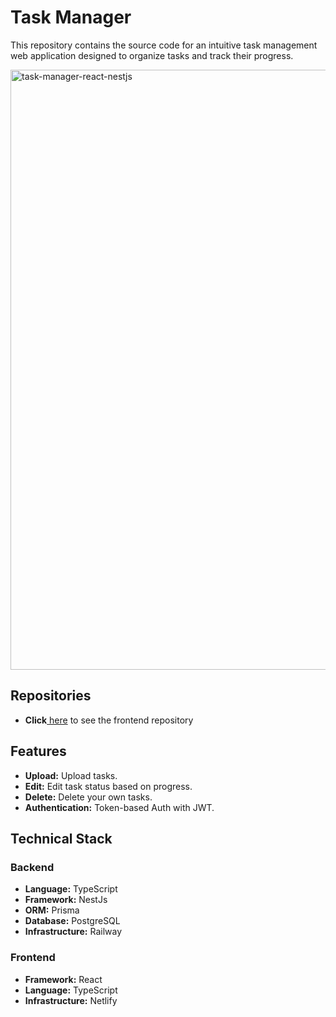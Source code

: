 <h1>Task Manager</h1>

<p>This repository contains the source code for an intuitive task management web application designed to organize tasks and track their progress.</p>

<img width="960" alt="task-manager-react-nestjs" src="https://github.com/user-attachments/assets/506e67e2-2971-490d-adad-ea27b73bcee3">

<h2>Repositories</h2>

<ul>
	<li><strong>Click</strong><a href="https://github.com/sam-abraha/task-management-react"> here</a> to see the frontend repository</li>
</ul>

<h2>Features</h2>


<ul>
	<li><strong>Upload:</strong> Upload tasks.</li>
	<li><strong>Edit:</strong> Edit task status based on progress.</li>
	<li><strong>Delete:</strong> Delete your own tasks.</li>
  <li><strong>Authentication:</strong> Token-based Auth with JWT.</li>
</ul>

<h2>Technical Stack</h2>

<h3>Backend</h3>

<ul>
	<li><strong>Language:</strong> TypeScript</li>
	<li><strong>Framework:</strong> NestJs</li>
	<li><strong>ORM:</strong> Prisma</li>
	<li><strong>Database:</strong> PostgreSQL</li>
	<li><strong>Infrastructure:</strong> Railway</li>
</ul>

<h3>Frontend</h3>

<ul>
	<li><strong>Framework:</strong> React</li>
	<li><strong>Language:</strong> TypeScript</li>
	<li><strong>Infrastructure:</strong> Netlify</li>
</ul>
